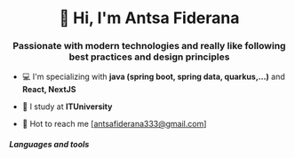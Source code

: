 <h1 align="center">👋 Hi, I'm Antsa Fiderana</h1>
<h3 align="center">Passionate with modern technologies and really like following best practices and design principles</h3>

- 💻 I'm specializing with **java (spring boot, spring data, quarkus,...)**  and **React, NextJS**

- 🏫 I study at **ITUniversity**

- 📧 Hot to reach me [antsafiderana333@gmail.com]

<h5>Languages and tools</h5>



<!---
AntsaC/AntsaC is a ✨ special ✨ repository because its `README.md` (this file) appears on your GitHub profile.
You can click the Preview link to take a look at your changes.
--->
